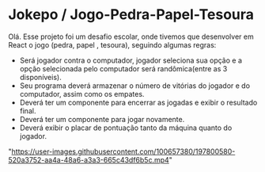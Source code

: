 # Jokepo / Jogo-Pedra-Papel-Tesoura

Olá. Esse projeto foi um desafio escolar, onde tivemos que desenvolver em React o jogo (pedra, papel , tesoura), seguindo algumas regras:

- Será jogador contra o computador, jogador seleciona sua opção e a opção selecionada pelo computador será randômica(entre as 3 disponíveis).
- Seu programa deverá armazenar o número de vitórias do jogador e do computador, assim como os empates.
- Deverá ter um componente para encerrar as jogadas e exibir o resultado final.
- Deverá ter um componente para jogar novamente.
- Deverá exibir o placar de pontuação tanto da máquina quanto do jogador.




 "https://user-images.githubusercontent.com/100657380/197800580-520a3752-aa4a-48a6-a3a3-665c43df6b5c.mp4" 


